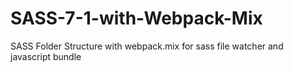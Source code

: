 # SASS-7-1-with-Webpack-Mix
SASS Folder Structure with webpack.mix for sass file watcher and javascript bundle
